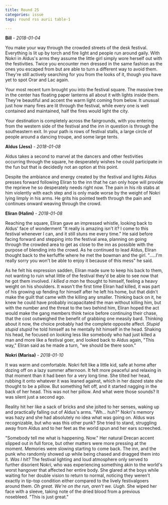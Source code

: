 ```yaml
---
title: Round 25
categories: issue
tags: round rss aurii table-1

---
```


**Bill** - *2018-01-04*

You make your way through the crowded streets of the desk festival. Everything is lit up by torch and fire light and people run around gaily. With Nokri in Aldus's arms they assume the little girl simply wore herself out with the festivities. Twice you encounter men dressed in the same fashion as the ones you escaped from but are able to turn a different way to avoid them. They're still actively searching for you from the looks of it, though you have yet to spot Orar and Lac again. 

Your most recent turn brought you into the festival square. The massive tree in the center has floating paper lanterns all about it with lights inside them. They're beautiful and accent the warm light coming from below. It unusual just how many fires are lit through the festival, while every one is well contained and maintained, half the fires would light the city. 

Your destination is completely across the fairgrounds, with you entering from the western side of the festival and the inn in question is through the southeastern exit. In your path is rows of festival stalls, a large circle of people around a dancing troupe, and some large tents.

**Aldus (Jess)** - *2018-01-08*

Aldus takes a second to marvel at the dancers and other festivities occurring through the square, he desperately wishes he could participate in the fun but that is decidedly not an option at this point. 

Despite the ambiance and energy created by the festival and lights Aldus presses forward following Eliran to the inn that he can only hope will provide the reprieve he so desperately needs right now. The pain in his rib stabs at him violently with each step and is only made worse by the weight of Nokri lying limply in his arms. He grits his pointed teeth through the pain and continues onward weaving through the crowd.

**Eliran (Halim)** - *2018-01-08*

Reaching the square, Eliran gave an impressed whistle, looking back to Aldus' face of wonderment  "It really is amazing isn't it? I come to this festival whenever I can, and it still stuns me every time." He said before facing forward and stepping into the festival area, planning on going through the crowded area to get as close to the inn as possible with the purpose of blending into the crowd. As he continued to lead Aldus, Eliran thought back to the kerfuffle where he met the bowman and the girl. ".....I'm really sorry you won't be able to enjoy it because of this mess" he said. 

As he felt his expression sadden, Eliran made sure to keep his back to them, not wanting to ruin what little of the festival they'd be able to see now that he got them involved.  _I killed a man_ he thought to himself, feeling a heavy weight on his shoulders. It wasn't the first time Eliran had killed, it was part of his growing up fending for himself after he left his home, but that didn't make the guilt that came with the killing any smaller. Thinking back on it, he knew he could have probably incapacitated the man without killing him, but with the number and the threat to the two behind him, Eliran hoped the act would make the gang members think twice before continuing their chase, that the cost outweighed the benefit of grabbing one measily bard. Thinking about it now, the choice probably had the complete opposite affect.  _Stupid stupid stupid_ he told himself as he mentally hit himself in the head. Shaking his  head, he focused on looking less like somebody who had just killed a man and more like a festival goer, and looked back to Aldus again, "This way," Eliran said as he made a turn, "we should be there soon."

**Nokri (Marisa)** - *2018-01-10*

It was warm and comfortable. Nokri felt like a little kid, safe at home after dozing off on a lazy summer afternoon. It felt more peaceful and relaxing in that moment than it had been for a very long time. She tilted her head, rubbing it onto whatever it was leaned against, which in her dazed state she thought to be a pillow. But something felt off, and it started nagging in the back of her head. This was not her pillow. And what were those sounds? It was silent just a second ago.

Reality hit her like a sack of bricks and she jolted to her senses, waking up and practically falling out of Aldus's arms. "Wh... huh?" Nokri's memory was hazy and she had absolutely no idea what was going on. Aldus was recognizable, but who was this other punk? She tried to stand, struggling away from Aldus and to her feet as the world spun and her ears screeched. 

"Somebody tell me what is happening. Now." Her natural Drecan accent slipped out in full force, but other matters were more pressing at the moment. Memories were slowing starting to come back. The inn, and the punk who randomly showed up while being chased and dragged them into it. *Was I hit?* The festival lighting and loud atmosphere only served to further disorient Nokri, who was experiencing something akin to the world's worst hangover that affected her entire body. She glared at the boys while waiting for her double vision to return to normal, noticing they weren't exactly in tip-top condition either compared to the lively festivalgoers around them. *Oh great. We're on the run, aren't we. Uugh.* She wiped her face with a sleeve, taking note of the dried blood from a previous nosebleed. "This is just great."



<!-- re.findall('a.*?(?=a|$)', t+'x') -->